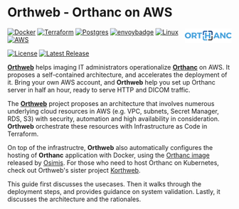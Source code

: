 # Orthweb - Orthanc on AWS
<a href="https://www.orthanc-server.com/"><img style="float" align="right" src="assets/images/orthanc_logo.png"></a>

[![Docker](https://img.shields.io/badge/docker-%230db7ed.svg?logo=docker&logoColor=white)](https://www.docker.com/)
[![Terraform](https://img.shields.io/badge/terraform-%235835CC.svg?logo=terraform&logoColor=white)](https://www.terraform.io/)
[![Postgres](https://img.shields.io/badge/postgres-%23316192.svg?logo=postgresql&logoColor=white)](https://www.postgresql.org/)
[![envoybadge](https://img.shields.io/badge/envoyproxy-%23ac6199.svg?logo=envoyproxy&logoColor=white)](https://www.envoyproxy.io/)
[![Linux](https://img.shields.io/badge/Linux-FCC624?logo=linux&logoColor=black)](https://aws.amazon.com/amazon-linux-2)
[![AWS](https://img.shields.io/badge/AWS-%23FF9900.svg?logo=amazon-aws&logoColor=white)](https://portal.aws.amazon.com/)

[![License](https://img.shields.io/badge/License-Apache_2.0-blue.svg)](https://opensource.org/licenses/Apache-2.0)
[![Latest Release](https://img.shields.io/github/v/release/digihunch/orthweb)](https://github.com/digihunch/orthweb/releases/latest) 


**[Orthweb](https://github.com/digihunch/orthweb)** helps imaging IT administrators operationalize **[Orthanc](https://www.orthanc-server.com/)** on AWS. It proposes a self-contained architecture, and accelerates the deployment of it. Bring your own AWS account, and **Orthweb** help you set up Orthanc server in half an hour, ready to serve HTTP and DICOM traffic.

The **[Orthweb](https://github.com/digihunch/orthweb)** project proposes an architecture that involves numerous underlying cloud resources in AWS (e.g. VPC, subnets, Secret Manager, RDS, S3) with security, automation and high availability in consideration. **Orthweb** orchestrate these resources with Infrastructure as Code in Terraform.

On top of the infrastructre, **Orthweb** also automatically configures the hosting of **Orthanc** application with Docker, using the [Orthanc image](https://hub.docker.com/r/osimis/orthanc) released by [Osimis](https://www.osimis.io/). For those who need to host Orthanc on Kubernetes, check out Orthweb's sister project [Korthweb](https://github.com/digihunch/korthweb).

This guide first discusses the usecases. Then it walks through the deployment steps, and provides guidance on system validation. Lastly, it discusses the architecture and the rationales. 

